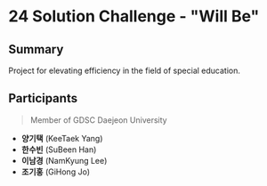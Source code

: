 # 24 Solution Challenge - "Will Be"

## Summary
Project for elevating efficiency in the field of special education.

## Participants
> Member of GDSC Daejeon University
- **양기택** (KeeTaek Yang)
- **한수빈** (SuBeen Han)
- **이남경** (NamKyung Lee)
- **조기홍** (GiHong Jo)
